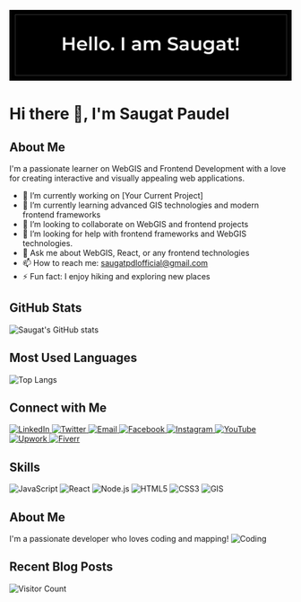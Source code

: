 <!--
## Hi there 👋
**SaugatPdl/SaugatPdl** is a ✨ _special_ ✨ repository because its `README.md` (this file) appears on your GitHub profile.

Here are some ideas to get you started:

- 🔭 I’m currently working on ...
- 🌱 I’m currently learning ...
- 👯 I’m looking to collaborate on ...
- 🤔 I’m looking for help with ...
- 💬 Ask me about ...
- 📫 How to reach me: ...
- 😄 Pronouns: ...
- ⚡ Fun fact: ...
-->

![Header](https://raw.githubusercontent.com/SaugatPdl/SaugatPdl/master/assets/header.png)


# Hi there 👋, I'm Saugat Paudel

## About Me
I'm a passionate learner on WebGIS and Frontend Development with a love for creating interactive and visually appealing web applications.
- 🔭 I’m currently working on [Your Current Project]
- 🌱 I’m currently learning advanced GIS technologies and modern frontend frameworks
- 👯 I’m looking to collaborate on WebGIS and frontend projects
- 🤔 I’m looking for help with frontend frameworks and WebGIS technologies.
- 💬 Ask me about WebGIS, React, or any frontend technologies
- 📫 How to reach me: [saugatpdlofficial@gmail.com](mailto:saugatpdlofficial@gmail.com)
- ⚡ Fun fact: I enjoy hiking and exploring new places

## GitHub Stats
![Saugat's GitHub stats](https://github-readme-stats.vercel.app/api?username=SaugatPdl&show_icons=true&theme=radical)

## Most Used Languages
![Top Langs](https://github-readme-stats.vercel.app/api/top-langs/?username=SaugatPdl&layout=compact&theme=radical)

<!-- ## Current Projects
- [Project Name](https://github.com/SaugatPdl/project-repo) - Brief description of the project.
- [Another Project](https://github.com/SaugatPdl/another-project-repo) - Brief description of another project.
-->

## Connect with Me
<!-- [![LinkedIn](https://img.shields.io/badge/-LinkedIn-blue?style=flat-square&logo=LinkedIn&logoColor=white&link=https://www.linkedin.com/in/saugatpdl/)](https://www.linkedin.com/in/saugatpdl/)
[![Twitter](https://img.shields.io/badge/-Twitter-blue?style=flat-square&logo=Twitter&logoColor=white&link=https://twitter.com/saugatpdl)](https://twitter.com/saugatpdl)
[![Email](https://img.shields.io/badge/-Email-c14438?style=flat-square&logo=Gmail&logoColor=white&link=mailto:saugatpdl@example.com)](mailto:saugatpdl@example.com)
-->
<p align="left">
  <a href="https://www.linkedin.com/in/saugatpdl/" target="_blank">
    <img alt="LinkedIn" src="https://img.icons8.com/fluent/48/000000/linkedin.png" />
  </a>
  <a href="https://twitter.com/saugatpdl" target="_blank">
    <img alt="Twitter" src="https://img.icons8.com/fluent/48/000000/twitter.png" />
  </a>
  <a href="mailto:saugatpdl@example.com" target="_blank">
    <img alt="Email" src="https://img.icons8.com/fluent/48/000000/gmail.png" />
  </a>
  <a href="https://www.facebook.com/saugatpdl" target="_blank">
    <img alt="Facebook" src="https://img.icons8.com/fluent/48/000000/facebook.png" />
  </a>
  <a href="https://www.instagram.com/saugatpdl" target="_blank">
    <img alt="Instagram" src="https://img.icons8.com/fluent/48/000000/instagram-new.png" />
  </a>
  <a href="https://www.youtube.com/saugatpdl" target="_blank">
    <img alt="YouTube" src="https://img.icons8.com/fluent/48/000000/youtube-play.png" />
  </a>
  <a href="https://www.upwork.com/freelancers/~01e93cf966abb75ed4" target="_blank"> 
    <img alt="Upwork" src="https://uxwing.com/upwork-icon/" />
  </a>
  <a href="https://www.fiverr.com/saugatpdl" target="_blank">
    <img alt="Fiverr" src="https://img.icons8.com/external-tal-revivo-shadow-tal-revivo/48/000000/external-fiverr-com-is-an-online-marketplace-for-freelance-services-logo-shadow-tal-revivo.png" />
  </a>
</p>

## Skills
<!--
![HTML](https://img.shields.io/badge/-HTML5-black?style=flat-square&logo=html5)
![CSS](https://img.shields.io/badge/-CSS3-black?style=flat-square&logo=css3)
![JavaScript](https://img.shields.io/badge/-JavaScript-black?style=flat-square&logo=javascript)
![React](https://img.shields.io/badge/-React-black?style=flat-square&logo=react)
<!-- ![Node.js](https://img.shields.io/badge/-Node.js-black?style=flat-square&logo=node.js) 
![GIS](https://img.shields.io/badge/-GIS-black?style=flat-square&logo=gis) -->
<p align="left">
  <img alt="JavaScript" src="https://img.shields.io/badge/JavaScript-F7DF1E?style=flat-square&logo=javascript&logoColor=black" />
  <img alt="React" src="https://img.shields.io/badge/React-61DAFB?style=flat-square&logo=react&logoColor=black" />
  <img alt="Node.js" src="https://img.shields.io/badge/Node.js-339933?style=flat-square&logo=node.js&logoColor=white" />
  <img alt="HTML5" src="https://img.shields.io/badge/HTML5-E34F26?style=flat-square&logo=html5&logoColor=white" />
  <img alt="CSS3" src="https://img.shields.io/badge/CSS3-1572B6?style=flat-square&logo=css3&logoColor=white" />
  <img alt="GIS" src="https://img.shields.io/badge/GIS-0066CC?style=flat-square&logo=google-maps&logoColor=white" />
</p>

## About Me
I'm a passionate developer who loves coding and mapping!
![Coding](https://media.giphy.com/media/26tn33aiTi1jkl6H6/giphy.gif)

## Recent Blog Posts
<!-- BLOG-POST-LIST:START -->
<!-- BLOG-POST-LIST:END -->

![Visitor Count](https://komarev.com/ghpvc/?username=SaugatPdl&color=blue)

